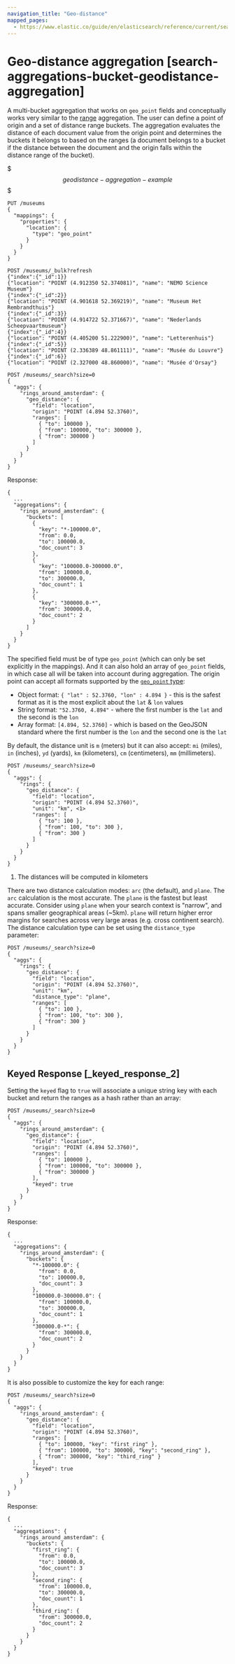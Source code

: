 ```yaml
---
navigation_title: "Geo-distance"
mapped_pages:
  - https://www.elastic.co/guide/en/elasticsearch/reference/current/search-aggregations-bucket-geodistance-aggregation.html
---
```


# Geo-distance aggregation [search-aggregations-bucket-geodistance-aggregation]


A multi-bucket aggregation that works on `geo_point` fields and conceptually works very similar to the [range](/reference/data-analysis/aggregations/search-aggregations-bucket-range-aggregation.md) aggregation. The user can define a point of origin and a set of distance range buckets. The aggregation evaluates the distance of each document value from the origin point and determines the buckets it belongs to based on the ranges (a document belongs to a bucket if the distance between the document and the origin falls within the distance range of the bucket).

$$$geodistance-aggregation-example$$$

```console
PUT /museums
{
  "mappings": {
    "properties": {
      "location": {
        "type": "geo_point"
      }
    }
  }
}

POST /museums/_bulk?refresh
{"index":{"_id":1}}
{"location": "POINT (4.912350 52.374081)", "name": "NEMO Science Museum"}
{"index":{"_id":2}}
{"location": "POINT (4.901618 52.369219)", "name": "Museum Het Rembrandthuis"}
{"index":{"_id":3}}
{"location": "POINT (4.914722 52.371667)", "name": "Nederlands Scheepvaartmuseum"}
{"index":{"_id":4}}
{"location": "POINT (4.405200 51.222900)", "name": "Letterenhuis"}
{"index":{"_id":5}}
{"location": "POINT (2.336389 48.861111)", "name": "Musée du Louvre"}
{"index":{"_id":6}}
{"location": "POINT (2.327000 48.860000)", "name": "Musée d'Orsay"}

POST /museums/_search?size=0
{
  "aggs": {
    "rings_around_amsterdam": {
      "geo_distance": {
        "field": "location",
        "origin": "POINT (4.894 52.3760)",
        "ranges": [
          { "to": 100000 },
          { "from": 100000, "to": 300000 },
          { "from": 300000 }
        ]
      }
    }
  }
}
```

Response:

```console-result
{
  ...
  "aggregations": {
    "rings_around_amsterdam": {
      "buckets": [
        {
          "key": "*-100000.0",
          "from": 0.0,
          "to": 100000.0,
          "doc_count": 3
        },
        {
          "key": "100000.0-300000.0",
          "from": 100000.0,
          "to": 300000.0,
          "doc_count": 1
        },
        {
          "key": "300000.0-*",
          "from": 300000.0,
          "doc_count": 2
        }
      ]
    }
  }
}
```

The specified field must be of type `geo_point` (which can only be set explicitly in the mappings). And it can also hold an array of `geo_point` fields, in which case all will be taken into account during aggregation. The origin point can accept all formats supported by the [`geo_point` type](/reference/elasticsearch/mapping-reference/geo-point.md):

* Object format: `{ "lat" : 52.3760, "lon" : 4.894 }` - this is the safest format as it is the most explicit about the `lat` & `lon` values
* String format: `"52.3760, 4.894"` - where the first number is the `lat` and the second is the `lon`
* Array format: `[4.894, 52.3760]` - which is based on the GeoJSON standard where the first number is the `lon` and the second one is the `lat`

By default, the distance unit is `m` (meters) but it can also accept: `mi` (miles), `in` (inches), `yd` (yards), `km` (kilometers), `cm` (centimeters), `mm` (millimeters).

```console
POST /museums/_search?size=0
{
  "aggs": {
    "rings": {
      "geo_distance": {
        "field": "location",
        "origin": "POINT (4.894 52.3760)",
        "unit": "km", <1>
        "ranges": [
          { "to": 100 },
          { "from": 100, "to": 300 },
          { "from": 300 }
        ]
      }
    }
  }
}
```

1. The distances will be computed in kilometers


There are two distance calculation modes: `arc` (the default), and `plane`. The `arc` calculation is the most accurate. The `plane` is the fastest but least accurate. Consider using `plane` when your search context is "narrow", and spans smaller geographical areas (~5km). `plane` will return higher error margins for searches across very large areas (e.g. cross continent search). The distance calculation type can be set using the `distance_type` parameter:

```console
POST /museums/_search?size=0
{
  "aggs": {
    "rings": {
      "geo_distance": {
        "field": "location",
        "origin": "POINT (4.894 52.3760)",
        "unit": "km",
        "distance_type": "plane",
        "ranges": [
          { "to": 100 },
          { "from": 100, "to": 300 },
          { "from": 300 }
        ]
      }
    }
  }
}
```

## Keyed Response [_keyed_response_2]

Setting the `keyed` flag to `true` will associate a unique string key with each bucket and return the ranges as a hash rather than an array:

```console
POST /museums/_search?size=0
{
  "aggs": {
    "rings_around_amsterdam": {
      "geo_distance": {
        "field": "location",
        "origin": "POINT (4.894 52.3760)",
        "ranges": [
          { "to": 100000 },
          { "from": 100000, "to": 300000 },
          { "from": 300000 }
        ],
        "keyed": true
      }
    }
  }
}
```

Response:

```console-result
{
  ...
  "aggregations": {
    "rings_around_amsterdam": {
      "buckets": {
        "*-100000.0": {
          "from": 0.0,
          "to": 100000.0,
          "doc_count": 3
        },
        "100000.0-300000.0": {
          "from": 100000.0,
          "to": 300000.0,
          "doc_count": 1
        },
        "300000.0-*": {
          "from": 300000.0,
          "doc_count": 2
        }
      }
    }
  }
}
```

It is also possible to customize the key for each range:

```console
POST /museums/_search?size=0
{
  "aggs": {
    "rings_around_amsterdam": {
      "geo_distance": {
        "field": "location",
        "origin": "POINT (4.894 52.3760)",
        "ranges": [
          { "to": 100000, "key": "first_ring" },
          { "from": 100000, "to": 300000, "key": "second_ring" },
          { "from": 300000, "key": "third_ring" }
        ],
        "keyed": true
      }
    }
  }
}
```

Response:

```console-result
{
  ...
  "aggregations": {
    "rings_around_amsterdam": {
      "buckets": {
        "first_ring": {
          "from": 0.0,
          "to": 100000.0,
          "doc_count": 3
        },
        "second_ring": {
          "from": 100000.0,
          "to": 300000.0,
          "doc_count": 1
        },
        "third_ring": {
          "from": 300000.0,
          "doc_count": 2
        }
      }
    }
  }
}
```


